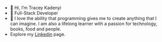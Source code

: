 - 👋 Hi, I’m Tracey Kadenyi
- 👀 Full-Stack Developer
- 🌱 I love the ability that programming gives me to create anything that I can imagine. I am also a lifelong learner with a passion for technology, books, food and people.
- Explore my [Linkedin](https://www.linkedin.com/in/tracy-kadenyi-9bb90287) page.
